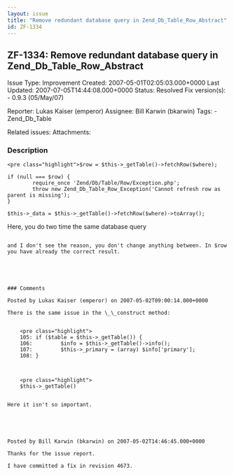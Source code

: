 ```yaml
---
layout: issue
title: "Remove redundant database query in Zend_Db_Table_Row_Abstract"
id: ZF-1334
---
```


ZF-1334: Remove redundant database query in Zend\_Db\_Table\_Row\_Abstract
--------------------------------------------------------------------------

 Issue Type: Improvement Created: 2007-05-01T02:05:03.000+0000 Last Updated: 2007-07-05T14:44:08.000+0000 Status: Resolved Fix version(s): - 0.9.3 (05/May/07)
 
 Reporter:  Lukas Kaiser (emperor)  Assignee:  Bill Karwin (bkarwin)  Tags: - Zend\_Db\_Table
 
 Related issues: 
 Attachments: 
### Description

 
    <pre class="highlight">$row = $this->_getTable()->fetchRow($where);
            
    if (null === $row) {
            require_once 'Zend/Db/Table/Row/Exception.php';
            throw new Zend_Db_Table_Row_Exception('Cannot refresh row as parent is missing');
    }
    
    $this->_data = $this->_getTable()->fetchRow($where)->toArray();

Here, you do two time the same database query

```

and I don't see the reason, you don't change anything between. In $row you have already the correct result.

 

 

### Comments

Posted by Lukas Kaiser (emperor) on 2007-05-02T09:00:14.000+0000

There is the same issue in the \_\_construct method:

 
    <pre class="highlight">
    105: if ($table = $this->_getTable()) {
    106:         $info = $this->_getTable()->info();
    107:         $this->_primary = (array) $info['primary'];
    108: }


 
    <pre class="highlight">
    $this->_getTable()


Here it isn't so important.

 

 

Posted by Bill Karwin (bkarwin) on 2007-05-02T14:46:45.000+0000

Thanks for the issue report.

I have committed a fix in revision 4673.

 

 
